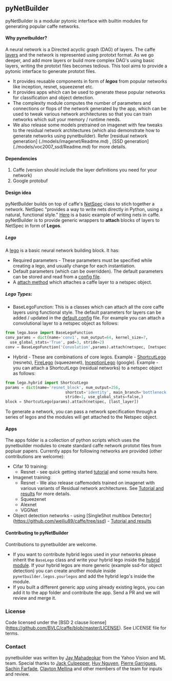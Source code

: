 ## pyNetBuilder
pyNetBuilder is a modular pytonic interface with builtin modules for generating popular caffe networks.

#### Why pynetbuilder?
A neural network is a Directed acyclic graph (DAG) of layers. The caffe [layers](http://caffe.berkeleyvision.org/tutorial/layers.html) and the network is represented using prototxt format. As we go deeper, and add more layers or build more complex DAG's using basic layers, writing the prototxt files becomes tedious. This tool aims to provide a pytonic interface to generate prototxt files. 
 * It provides reusable components in form of ***legos*** from popular networks like inception, resnet, squeezenet etc. 
 * It provides apps which can be used to generate these popular networks for classification and object detection.
 * The complexity module computes the number of parameters and connections or flops of the network generated by the app, which can be used to tweak various network architectures so that you can train networks which suit your memory / runtime needs.
 * We also release some models pretrained on imagenet with few tweaks to the residual network architectures (which also demonstrate how to generate networks using pynetbuilder). Refer [residual network generation] (./models/imagenet/Readme.md) , [SSD generation] (./models/voc2007_ssd/Readme.md) for more details.

#### Dependencies
 1. Caffe (version should include the layer definitions you need for your network)
 2. Google protobuf

#### Design idea
pyNetBuilder builds on top of caffe's [NetSpec](https://github.com/BVLC/caffe/blob/master/python/caffe/net_spec.py#L163) class to stich together a network. NetSpec "provides a way to write nets directly in Python, using a natural,
functional style." [Here](https://github.com/BVLC/caffe/blob/master/examples/pycaffe/caffenet.py) is a basic example of writing nets in caffe. pyNetBuilder is to provide generic wrappers to **attach** blocks of layers to NetSpec in form of **Legos**. 

##### Lego
A [lego](./netbuilder/lego/base.py) is a basic neural network building block. It has:
 * Required parameters - These parameters must be specified while creating a lego, and usually change for each instantiation.
 * Default parameters (which can be overridden). The default parameters can be stored and read from a [config file](./config/default.params).
 * A [attach method](./netbuilder/lego/base.py#L67-L74) which attaches a caffe layer to a netspec object.
 
##### Lego Types:
* BaseLegoFunction: This is a classes which can attach all the core caffe layers using functional style. The default parameters for layers can be added / updated in the [default.config](./config/default.params) file. For example you can attach a convolutional layer to a netspec object as follows:
```python
from lego.base import BaseLegoFunction
conv_params = dict(name='conv1', num_output=64, kernel_size=7,
  use_global_stats='True', pad=3, stride=2)
conv = BaseLegoFunction('Convolution',params).attach(netspec, [netspec.data])
```

* Hybrid - These are combinations of core legos. Example - [ShortcutLego](./netbuilder/lego/hybrid.py#L260) (resnets), [FireLego](./netbuilder/lego/hybrid.py#L86) (squeezenet), [InceptionLego](./netbuilder/lego/hybrid.py#L130) (google).
Example - you can attach a ShortcutLego (residual networks) to a netspec object as follows:
```python
from lego.hybrid import ShortcutLego
params = dict(name='resnet_block', num_output=256,
                          shortcut='identity', main_branch='bottleneck',
                          stride=1, use_global_stats=false,)
block = ShortcutLego(params).attach(netspec, [last_layer])
```

To generate a network, you can pass a network specification through a series of legos and the modules will get attached to the Netspec object.


#### Apps
The apps folder is a collection of python scripts which uses the pynetbuilder modules to create standard caffe network prototxt files from popluar papers. Currently apps for following networks are provided (other contributions are welcome):
 * Cifar 10 training:
   * Resnet - see quick getting started [tutorial](./models/cifar10/Readme.md) and some results here.
 * Imagenet training:
   * Resnet -  We also release caffemodels trained on imagenet with various variants of Residual network architectures. See [Tutorial and results](./models/imagenet/Readme.md) for more details.
   * Squeezenet
   * Alexnet
   * VGGNet
 * Object detection networks - using [SingleShot multibox Detector] (https://github.com/weiliu89/caffe/tree/ssd) - [Tutorial and results](./models/voc2007_ssd/Readme.md)
 
 
#### Contributing to pyNetBuilder
Contributions to pynetbuilder are welcome.
 * If you want to contribute hybrid legos used in your networks please inherit the ```BaseLego``` class and write your hybrid lego inside the [hybrid module](./netbuilder/lego/hybrid.py). If your hybrid legos are more generic (example ssd-for object detection) you can create another module inside ```pynetbuilder.legos.yourlegos``` and add the hybrid lego's inside the module.
 * If you built a different generic app using already existing legos, you can add it to the app folder and contribute the app.
Send a PR and we will review and merge it.


### License
Code licensed under the [BSD 2 clause license] (https://github.com/BVLC/caffe/blob/master/LICENSE). See LICENSE file for terms. 

### Contact
pynetbuilder was written by [Jay Mahadeokar](https://github.com/jay-mahadeokar/) from the Yahoo Vision and ML team. Special thanks to [Jack Culpepper](https://github.com/jackculpepper), [Huy Nguyen](https://github.com/huyng), [Pierre Garrigues](https://github.com/pierreg), [Sachin Farfade](https://github.com/sachinfarfade/), [Clayton Mellina](https://github.com/pumpikano) and other members of the team for inputs and review.
